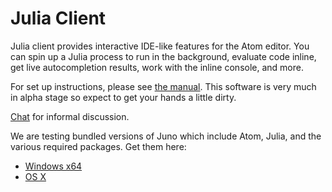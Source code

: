 # Julia Client

Julia client provides interactive IDE-like features for the Atom editor. You can spin up
a Julia process to run in the background, evaluate code inline, get live autocompletion
results, work with the inline console, and more.

For set up instructions, please see [the manual](manual/). This software is very much in
alpha stage so expect to get your hands a little dirty.

[Chat](https://gitter.im/JunoLab/Juno) for informal discussion.

We are testing bundled versions of Juno which include Atom, Julia, and the various required packages. Get them here:

* [Windows x64](https://junolab.s3.amazonaws.com/juno-atom/0.3.0/JunoSetup.exe)
* [OS X](https://junolab.s3.amazonaws.com/juno-atom/0.3.0/Juno.zip)
